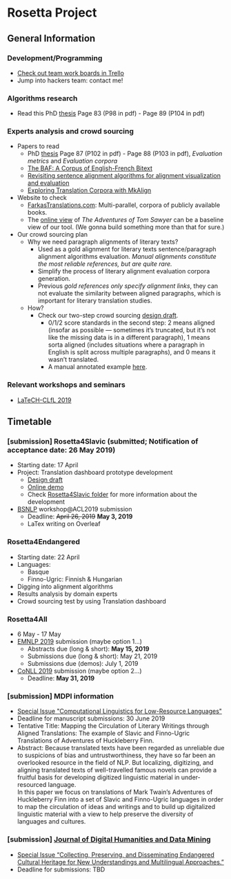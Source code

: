# Rosetta Project
## General Information

### Development/Programming
- [Check out team work boards in Trello](https://trello.com/b/LulZRg4T/rosetta4slavic)
- Jump into hackers team: contact me!

### Algorithms research
- Read this PhD [thesis](references/73143_XU_2016_diffusion.pdf) Page 83 (P98 in pdf) - Page 89 (P104 in pdf)

### Experts analysis and crowd sourcing
- Papers to read
    - PhD [thesis](references/73143_XU_2016_diffusion.pdf) Page 87 (P102 in pdf) - Page 88 (P103 in pdf), *Evaluation metrics* and *Evaluation corpora*
    - [The BAF: A Corpus of English-French Bitext](references/The%20BAF_A%20Corpus%20of%20English-French%20Bitext.pdf)
    - [Revisiting sentence alignment algorithms for alignment visualization and evaluation](references/Revisiting%20sentence%20alignment%20algorithms%20for%20alignment%20visualization%20and%20evaluation.pdf)
    - [Exploring Translation Corpora with MkAlign](references/ExploringTranslationCorporawithMkAlign.pdf)
- Website to check
    - [FarkasTranslations.com](http://www.farkastranslations.com/bilingual_books.php): Multi-parallel, corpora of publicly available books.
    - The [online view](http://www.farkastranslations.com/books/Twain_Mark-Tom_Sawyer-en-de-hu-nl-ca.html) of *The Adventures of Tom Sawyer* can be a baseline view of our tool. 
    (We gonna build something more than that for sure.)
- Our crowd sourcing plan
    - Why we need paragraph alignments of literary texts?
        - Used as a gold alignment for literary texts sentence/paragraph alignment algorithms evaluation. *Manual alignments constitute the most reliable references, but are quite rare.*
        - Simplify the process of literary alignment evaluation corpora generation.
        - Previous *gold references only specify alignment links*, they can not evaluate the similarity between aligned paragraphs,
        which is important for literary translation studies.
    - How?
        - Check our two-step crowd sourcing [design draft](references/two-step-crowd-sourcing-scenario-draft.pdf).
            - 0/1/2 score standards in the second step: 2 means aligned (insofar as possible — sometimes it’s truncated, but it’s not like the missing data is in a different paragraph), 
            1 means sorta aligned (includes situations where a paragraph in English is split across multiple paragraphs), and 0 means it wasn’t translated. 
            - A manual annotated example [here](references/human-annotated-score-for-exact-matching-paragraph-alignment.pdf).

### Relevant workshops and seminars
- [LaTeCH-CLfL 2019](https://sighum.wordpress.com/events/latech-clfl-2019/) 


## Timetable

### [submission] Rosetta4Slavic (submitted; Notification of acceptance date: 26 May 2019)
- Starting date: 17 April
- Project: Translation dashboard prototype development
    - [Design draft](Rosetta4Slavic/references/Rosetta4Slavic-translation-dashboard-draft-v1.pdf)
    - [Online demo](https://zzcoolj.github.io/garage/Rosetta4Slavic/translation-dashboard/)
    - Check [Rosetta4Slavic folder](Rosetta4Slavic/) for more information about the development
- [BSNLP](http://bsnlp.cs.helsinki.fi) workshop@ACL2019 submission
    - Deadline: ~~April 26, 2019~~ **May 3, 2019**
    - LaTex writing on Overleaf

### Rosetta4Endangered
- Starting date: 22 April
- Languages:
    - Basque
    - Finno-Ugric: Finnish & Hungarian
- Digging into alignment algorithms
- Results analysis by domain experts
- Crowd sourcing test by using Translation dashboard

### Rosetta4All
- 6 May - 17 May
- [EMNLP 2019](https://www.emnlp-ijcnlp2019.org) submission (maybe option 1...)
    - Abstracts due (long & short): **May 15, 2019**
    - Submissions due (long & short): May 21, 2019
    - Submissions due (demos): July 1, 2019
- [CoNLL 2019](http://www.conll.org/2019) submission (maybe option 2...)
    - Deadline: **May 31, 2019**

### [submission] MDPI information
- [Special Issue "Computational Linguistics for Low-Resource Languages"](https://www.mdpi.com/journal/information/special_issues/Low-Resource_Languages)
- Deadline for manuscript submissions: 30 June 2019
- Tentative Title: Mapping the Circulation of Literary Writings through Aligned Translations: The example of Slavic and Finno-Ugric Translations of Adventures of Huckleberry Finn.
- Abstract: Because translated texts have been regarded as unreliable due to suspicions of bias and untrustworthiness, 
they have so far been an overlooked resource in the field of NLP. 
But localizing, digitizing, and aligning translated texts of well-travelled famous novels can  provide a fruitful basis for developing  digitized linguistic material  in under-resourced language.   
In this paper we focus on translations of Mark Twain’s Adventures of Huckleberry Finn into a set of Slavic and Finno-Ugric languages in order to map the circulation of ideas and writings and to build up digitalized linguistic material with a view to help preserve the diversity of languages and cultures.

### [submission] [Journal of Digital Humanities and Data Mining](https://jdmdh.episciences.org/page/)
- [Special Issue “Collecting, Preserving, and Disseminating Endangered Cultural Heritage for New Understandings and Multilingual Approaches.”](https://jdmdh.episciences.org/page/collecting-preserving-and-disseminating-endangered-cultural-heritage-for-new-understandings-and-multilingual-approaches)
- Deadline for submissions: TBD
